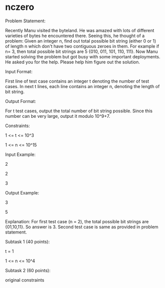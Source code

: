 # nczero

Problem Statement:

Recently Manu visited the byteland. He was amazed with lots of different varieties of bytes he encountered there. Seeing this, he thought of a problem: Given an integer n, find out total possible bit string (either 0 or 1) of length n which don't have two contiguous zeroes in them. For example if n= 3, then total possible bit strings are 5 {010, 011, 101, 110, 111}. Now Manu started solving the problem but got busy with some important deployments. He asked you for the help. Please help him figure out the solution.

Input Format:

First line of test case contains an integer t denoting the number of test cases.
In next t lines, each line contains an integer n, denoting the length of bit string.

Output Format:

For t test cases, output the total number of bit string possible. Since this number can be very large,
output it modulo 10^9+7.

Constraints:

1 <= t <= 10^3

1 <= n <= 10^15

Input Example:

2

2

3

Output Example:

3

5

Explanation:
For first test case (n = 2), the total possible bit strings are {01,10,11}. So answer is 3.
Second test case is same as provided in problem statement.

Subtask 1 (40 points):

t = 1

1 <= n <= 10^4

Subtask 2 (60 points):

original constraints
